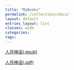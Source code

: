 ```yaml
---
title: "MyBooks"
permalink: /collections/docs/
layout: default
entries_layout: list
classes: wide
categories:
tags:
---
```

<a href="/_books/The-Mythical-Man-Month.epub" download="The-Mythical-Man-Month.epub">人月神话(.epub)</a>

<a href="/_books/The-Mythical-Man-Month.pdf" download="The-Mythical-Man-Month.pdf">人月神话(.pdf)</a>
